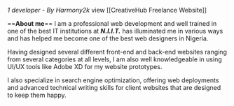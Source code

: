 _1 developer - By Harmony2k_ view [[CreativeHub Freelance Website]]

==**About me**== 
I am a professional web development and well trained in one of the best IT institutions at **_N.I.I.T._** has illuminated me in various ways and has helped me become one of the best web designers in Nigeria.

Having designed several different front-end and back-end websites ranging from several categories at all levels, I am also well knowledgeable in using UI/UX tools like Adobe XD for my website prototypes.

I also specialize in search engine optimization, offering web deployments and advanced technical writing skills for client websites that are designed to keep them happy.